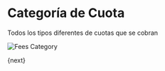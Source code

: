 <!-- add-breadcrumbs -->
# Categoría de Cuota

Todos los tipos diferentes de cuotas que se cobran

<img class="screenshot" alt="Fees Category" src="{{docs_base_url}}/v13/assets/img/education/fees/fee-category.png">

{next}
